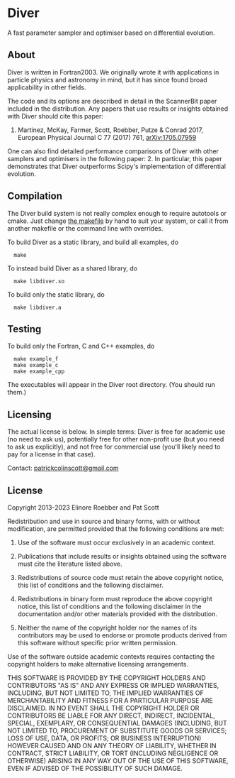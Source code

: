 Diver
=====

A fast parameter sampler and optimiser based on differential evolution.


About
--

Diver is written in Fortran2003.  We originally wrote it with applications in particle physics and astronomy in mind, but it has since found broad applicability in other fields.

The code and its options are described in detail in the ScannerBit paper included in the distribution.  Any papers that use results or insights obtained with Diver should cite this paper:
  1. Martinez, McKay, Farmer, Scott, Roebber, Putze & Conrad 2017, European Physical Journal C 77 (2017) 761, [arXiv:1705.07959](https://arxiv.org/abs/1705.07959)

One can also find detailed performance comparisons of Diver with other samplers and optimisers in the following paper:
  2. 
In particular, this paper demonstrates that Diver outperforms Scipy's implementation of differential evolution.

Compilation
--

The Diver build system is not really complex enough to require autotools or cmake.  Just change [the makefile](makefile) by hand to suit your system, or call it from another makefile or the command line with overrides.

To build Diver as a static library, and build all examples, do
```
  make
```

To instead build Diver as a shared library, do
```
  make libdiver.so
```

To build only the static library, do
```
  make libdiver.a
```

Testing
--

To build only the Fortran, C and C++ examples, do
```
  make example_f
  make example_c
  make example_cpp
```

The executables will appear in the Diver root directory. (You should run them.)


Licensing
--

The actual license is below.  In simple terms: Diver is free for academic use (no need to ask us), potentially free for other non-profit use (but you need to ask us explicitly), and not free for commercial use (you'll likely need to pay for a license in that case).

Contact: patrickcolinscott@gmail.com


License
--

Copyright 2013-2023 Elinore Roebber and Pat Scott

Redistribution and use in source and binary forms, with or without modification, are permitted provided that the following conditions are met:

1. Use of the software must occur exclusively in an academic context.

2. Publications that include results or insights obtained using the software must cite the literature listed above.

3. Redistributions of source code must retain the above copyright notice, this list of conditions and the following disclaimer.

4. Redistributions in binary form must reproduce the above copyright notice, this list of conditions and the following disclaimer in the documentation and/or other materials provided with the distribution.

5. Neither the name of the copyright holder nor the names of its contributors may be used to endorse or promote products derived from this software without specific prior written permission.

Use of the software outside academic contexts requires contacting the copyright holders to make alternative licensing arrangements.

THIS SOFTWARE IS PROVIDED BY THE COPYRIGHT HOLDERS AND CONTRIBUTORS "AS IS" AND ANY EXPRESS OR IMPLIED WARRANTIES, INCLUDING, BUT NOT LIMITED TO, THE IMPLIED WARRANTIES OF MERCHANTABILITY AND FITNESS FOR A PARTICULAR PURPOSE ARE DISCLAIMED. IN NO EVENT SHALL THE COPYRIGHT HOLDER OR CONTRIBUTORS BE LIABLE FOR ANY DIRECT, INDIRECT, INCIDENTAL, SPECIAL, EXEMPLARY, OR CONSEQUENTIAL DAMAGES (INCLUDING, BUT NOT LIMITED TO, PROCUREMENT OF SUBSTITUTE GOODS OR SERVICES; LOSS OF USE, DATA, OR PROFITS; OR BUSINESS INTERRUPTION) HOWEVER CAUSED AND ON ANY THEORY OF LIABILITY, WHETHER IN CONTRACT, STRICT LIABILITY, OR TORT (INCLUDING NEGLIGENCE OR OTHERWISE) ARISING IN ANY WAY OUT OF THE USE OF THIS SOFTWARE, EVEN IF ADVISED OF THE POSSIBILITY OF SUCH DAMAGE.
